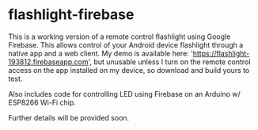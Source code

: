 # flashlight-firebase

This is a working version of a remote control flashlight using Google Firebase. This allows control of your Android device flashlight through a native app and a web client. My demo is available here: 'https://flashlight-193812.firebaseapp.com', but unusable unless I turn on the remote control access on the app installed on my device, so download and build yours to test.

Also includes code for controlling LED using Firebase on an Arduino w/ ESP8266 Wi-Fi chip.

Further details will be provided soon.

